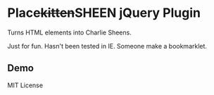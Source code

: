 # Place<strike>kitten</strike>SHEEN jQuery Plugin

Turns HTML elements into Charlie Sheens.

Just for fun. Hasn't been tested in IE. Someone make a bookmarklet.

## Demo

MIT License